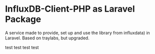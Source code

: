 # InfluxDB-Client-PHP as Laravel Package

A service made to provide, set up and use the library from influxdata) in Laravel. Based on traylabs, but upgraded.

test
test
test
test
